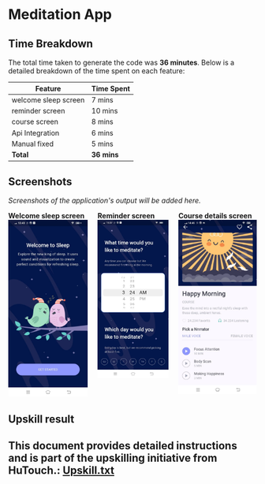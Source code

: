 # Meditation App




## Time Breakdown

The total time taken to generate the code was **36 minutes**. Below is a detailed breakdown of the time spent on each feature:

| **Feature**            | **Time Spent** |
|------------------------|----------------|
| welcome sleep screen         | 7 mins        |
| reminder screen        | 10 mins        |
| course screen          | 8 mins        |
| Api Integration        | 6 mins        |
| Manual fixed           | 5 mins        |
| **Total**              | **36 mins**   |


## Screenshots

*Screenshots of the application's output will be added here.*

<div style="display: flex; justify-content: space-around; gap: 20px;">
    <div>
        <b>Welcome sleep screen</b>
        <img src="assets/images/welcomesleep.jpg" alt="Welcome sleep screen" width="200"/>
    </div>
    <div>
        <b>Reminder screen</b>
        <img src="assets/images/reminders.jpg" alt="Reminder screen" width="200"/>
    </div>
    <div>
        <b>Course details screen</b>
        <img src="assets/images/coursedetails.jpg" alt="Course details screen.jpg" width="200"/>
    </div>
</div>

## Upskill result

This document provides detailed instructions and is part of the upskilling initiative from HuTouch.: [Upskill.txt](code_review_meditationapp.txt)
---
